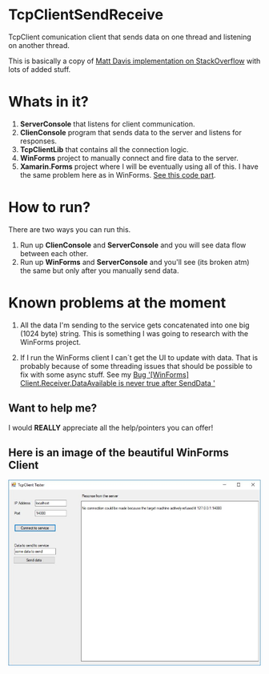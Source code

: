 # TcpClientSendReceive
TcpClient comunication client that sends data on one thread and listening on another thread.  

This is basically a copy of [Matt Davis implementation on StackOverflow](https://stackoverflow.com/a/20698153/1187583) with lots of added stuff.

# Whats in it?
1. **ServerConsole** that listens for client communication.
2. **ClienConsole** program that sends data to the server and listens for responses.
3. **TcpClientLib** that contains all the connection logic.
4. **WinForms** project to manually connect and fire data to the server.
5. **Xamarin.Forms** project where I will be eventually using all of this. I have the same problem here as in WinForms. [See this code part](https://github.com/sturlath/TcpClientSendReceive/blob/cd868bd2c005b431aa8d8e1663b31ad6cef97c35/XamarinForms/TcpClientMobileApp/Views/ItemsPage.xaml.cs#L48).

# How to run?
There are two ways you can run this.

1. Run up **ClienConsole** and **ServerConsole** and you will see data flow between each other.
2. Run up **WinForms** and **ServerConsole** and you'll see (its broken atm) the same but only after you manually send data.

# Known problems at the moment
1. All the data I'm sending to the service gets concatenated into one big (1024 byte) string. This is something I was going to research with the WinForms project.

2. If I run the WinForms client I can´t get the UI to update with data. That is probably because of some threading issues that should be possible to fix with some async stuff. See my [Bug '[WinForms] Client.Receiver.DataAvailable is never true after SendData '](https://github.com/sturlath/TcpClientSendReceive/issues/1)

## Want to help me?
I would **REALLY** appreciate all the help/pointers you can offer!

## Here is an image of the beautiful WinForms Client 

![d](Assets/WinFormsClientJPG.JPG)
